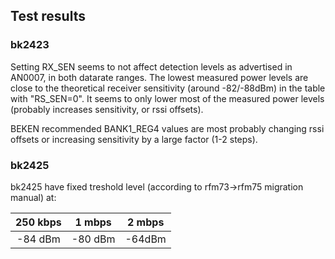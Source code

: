 ## Test results

### bk2423

Setting RX_SEN seems to not affect detection levels as advertised in AN0007, in both datarate ranges.
The lowest measured power levels are close to the theoretical receiver sensitivity (around -82/-88dBm) in the table with "RS_SEN=0".
It seems to only lower most of the measured power levels (probably increases sensitivity, or rssi offsets).

BEKEN recommended BANK1_REG4 values are most probably changing rssi offsets or increasing sensitivity by a large factor (1-2 steps). 

### bk2425

bk2425 have fixed treshold level (according to rfm73->rfm75 migration manual) at:

|250 kbps|1 mbps|2 mbps|
|:--:|:--:|:--:|
|-84 dBm|-80 dBm|-64dBm|